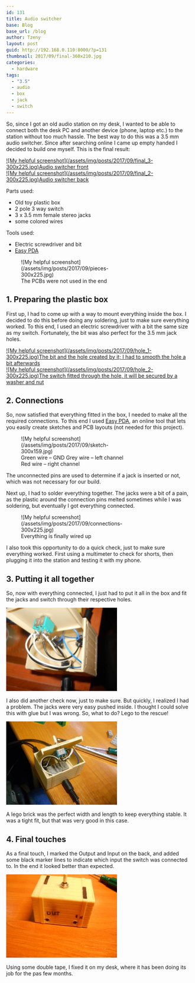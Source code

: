 ```yaml
---
id: 131
title: Audio switcher
base: Blog
base_url: /blog
author: Tzeny
layout: post
guid: http://192.168.0.110:8000/?p=131
thumbnail: 2017/09/final-360x210.jpg
categories:
  - hardware
tags:
  - "3.5"
  - audio
  - box
  - jack
  - switch
---
```

So, since I got an old audio station on my desk, I wanted to be able to connect both the desk PC and another device (phone, laptop etc.) to the station without too much hassle. The best way to do this was a 3.5 mm audio switcher. Since after searching online I came up empty handed I decided to build one myself. This is the final result:

<div class="rl-gallery-container" id="rl-gallery-container-3" data-gallery_id="0"> <div class="rl-gallery rl-basicgrid-gallery " id="rl-gallery-3" data-gallery_no="3"> 

<div class="rl-gallery-item">
  <a href="https://tzeny.com/wp-content/uploads/2017/09/final_3.jpg" title="Audio switcher front" data-rl_title="Audio switcher front" class="rl-gallery-link" data-rl_caption="" data-rel="lightbox-gallery-3">![My helpful screenshot](/assets/img/posts/2017/09/final_3-300x225.jpg)<span class="rl-gallery-caption"><span class="rl-gallery-item-title">Audio switcher front</span></span></a>
</div>

<div class="rl-gallery-item">
  <a href="https://tzeny.com/wp-content/uploads/2017/09/final_2.jpg" title="Audio switcher back" data-rl_title="Audio switcher back" class="rl-gallery-link" data-rl_caption="" data-rel="lightbox-gallery-3">![My helpful screenshot](/assets/img/posts/2017/09/final_2-300x225.jpg)<span class="rl-gallery-caption"><span class="rl-gallery-item-title">Audio switcher back</span></span></a>
</div></div> </div>

Parts used:

  * Old toy plastic box
  * 2 pole 3 way switch
  * 3 x 3.5 mm female stereo jacks
  * some colored wires

Tools used:

  * Electric screwdriver and bit
  * [Easy PDA](https://easyeda.com/)

<figure id="attachment_137" aria-describedby="caption-attachment-137" style="width: 300px" class="wp-caption alignnone">![My helpful screenshot](/assets/img/posts/2017/09/pieces-300x225.jpg)<figcaption id="caption-attachment-137" class="wp-caption-text">The PCBs were not used in the end</figcaption></figure>

## 1. Preparing the plastic box

First up, I had to come up with a way to mount everything inside the box. I decided to do this before doing any soldering, just to make sure everything worked. To this end, I used an electric screwdriver with a bit the same size as my switch. Fortunately, the bit was also perfect for the 3.5 mm jack holes.

<div class="rl-gallery-container" id="rl-gallery-container-4" data-gallery_id="0"> <div class="rl-gallery rl-basicgrid-gallery " id="rl-gallery-4" data-gallery_no="4"> 

<div class="rl-gallery-item">
  <a href="https://tzeny.com/wp-content/uploads/2017/09/hole_1.jpg" title="The bit and the hole created by it; I had to smooth the hole a bit afterwards" data-rl_title="The bit and the hole created by it; I had to smooth the hole a bit afterwards" class="rl-gallery-link" data-rl_caption="" data-rel="lightbox-gallery-4">![My helpful screenshot](/assets/img/posts/2017/09/hole_1-300x225.jpg)<span class="rl-gallery-caption"><span class="rl-gallery-item-title">The bit and the hole created by it; I had to smooth the hole a bit afterwards</span></span></a>
</div>

<div class="rl-gallery-item">
  <a href="https://tzeny.com/wp-content/uploads/2017/09/hole_2.jpg" title="The switch fitted through the hole, it will be secured by a washer and nut" data-rl_title="The switch fitted through the hole, it will be secured by a washer and nut" class="rl-gallery-link" data-rl_caption="" data-rel="lightbox-gallery-4">![My helpful screenshot](/assets/img/posts/2017/09/hole_2-300x225.jpg)<span class="rl-gallery-caption"><span class="rl-gallery-item-title">The switch fitted through the hole, it will be secured by a washer and nut</span></span></a>
</div></div> </div>

## 2. Connections

So, now satisfied that everything fitted in the box, I needed to make all the required connections. To this end I used [Easy PDA](https://easyeda.com/), an online tool that lets you easily create sketches and PCB layouts (not needed for this project).

<figure id="attachment_132" aria-describedby="caption-attachment-132" style="width: 300px" class="wp-caption alignnone">![My helpful screenshot](/assets/img/posts/2017/09/sketch-300x159.jpg)<figcaption id="caption-attachment-132" class="wp-caption-text">Green wire – GND  
Grey wire – left channel  
Red wire – right channel</figcaption></figure>

The unconnected pins are used to determine if a jack is inserted or not, which was not necessary for our build.

Next up, I had to solder everything together. The jacks were a bit of a pain, as the plastic around the connection pins melted sometimes while I was soldering, but eventually I got everything connected.

<figure id="attachment_140" aria-describedby="caption-attachment-140" style="width: 300px" class="wp-caption alignnone">![My helpful screenshot](/assets/img/posts/2017/09/connections-300x225.jpg)<figcaption id="caption-attachment-140" class="wp-caption-text">Everything is finally wired up</figcaption></figure>

I also took this opportunity to do a quick check, just to make sure everything worked. First using a multimeter to check for shorts, then plugging it into the station and testing it with my phone.

## 3. Putting it all together

So, now with everything connected, I just had to put it all in the box and fit the jacks and switch through their respective holes.

![My helpful screenshot](/assets/img/posts/2017/09/box_1-300x225.jpg) 

I also did another check now, just to make sure. But quickly, I realized I had a problem. The jacks were very easy pushed inside. I thought I could solve this with glue but I was wrong. So, what to do? Lego to the rescue!

![My helpful screenshot](/assets/img/posts/2017/09/box_2-300x225.jpg) 

A lego brick was the perfect width and length to keep everything stable. It was a tight fit, but that was very good in this case.

## 4. Final touches

As a final touch, I marked the Output and Input on the back, and added some black marker lines to indicate which input the switch was connected to. In the end it looked better than expected.

![My helpful screenshot](/assets/img/posts/2017/09/final_2-300x225.jpg) 

Using some double tape, I fixed it on my desk, where it has been doing its job for the pas few months.
